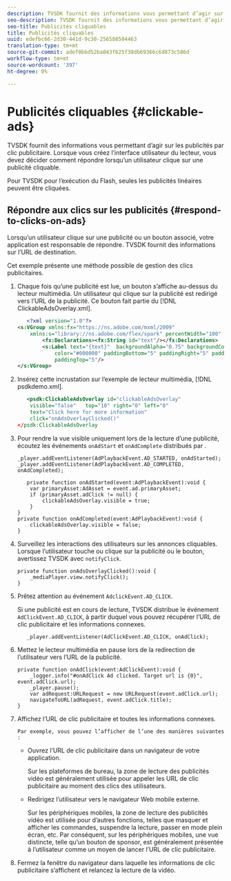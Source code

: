 ```yaml
---
description: TVSDK fournit des informations vous permettant d’agir sur les publicités par clic publicitaire. Lorsque vous créez l’interface utilisateur du lecteur, vous devez décider comment répondre lorsqu’un utilisateur clique sur une publicité cliquable.
seo-description: TVSDK fournit des informations vous permettant d’agir sur les publicités par clic publicitaire. Lorsque vous créez l’interface utilisateur du lecteur, vous devez décider comment répondre lorsqu’un utilisateur clique sur une publicité cliquable.
seo-title: Publicités cliquables
title: Publicités cliquables
uuid: edefbc66-2d30-441d-9c30-256588504463
translation-type: tm+mt
source-git-commit: adef0bbd52ba043f625f38db69366c6d873c586d
workflow-type: tm+mt
source-wordcount: '397'
ht-degree: 0%

---
```



# Publicités cliquables {#clickable-ads}

TVSDK fournit des informations vous permettant d’agir sur les publicités par clic publicitaire. Lorsque vous créez l’interface utilisateur du lecteur, vous devez décider comment répondre lorsqu’un utilisateur clique sur une publicité cliquable.

Pour TVSDK pour l’exécution du Flash, seules les publicités linéaires peuvent être cliquées.

## Répondre aux clics sur les publicités {#respond-to-clicks-on-ads}

Lorsqu’un utilisateur clique sur une publicité ou un bouton associé, votre application est responsable de répondre. TVSDK fournit des informations sur l’URL de destination.

Cet exemple présente une méthode possible de gestion des clics publicitaires.

1. Chaque fois qu’une publicité est lue, un bouton s’affiche au-dessus du lecteur multimédia. Un utilisateur qui clique sur la publicité est redirigé vers l’URL de la publicité. Ce bouton fait partie du [!DNL ClickableAdsOverlay.xml].

   ```xml
      <?xml version="1.0"?> 
   <s:VGroup xmlns:fx="https://ns.adobe.com/mxml/2009"  
       xmlns:s="library://ns.adobe.com/flex/spark" percentWidth="100" horizontalAlign="center">     
           <fx:Declarations><fx:String id="text"/></fx:Declarations> 
           <s:Label text="{text}"  backgroundAlpha="0.75" backgroundColor="#DEDEDE"  
               color="#000000" paddingBottom="5" paddingRight="5" paddingLeft="5"  
               paddingTop="5"/> 
   </s:VGroup>
   ```

1. Insérez cette incrustation sur l’exemple de lecteur multimédia, [!DNL psdkdemo.xml].

   ```xml
      <psdk:ClickableAdsOverlay id="clickableAdsOverlay"  
       visible="false"   top="10" right="0" left="0"  
       text="Click here for more information"   
       click="onAdsOverlayClicked()" 
   </psdk:ClickableAdsOverlay
   ```

1. Pour rendre la vue visible uniquement lors de la lecture d’une publicité, écoutez les événements `onAdStart` et `onAdComplete` distribués par .

   ```
   _player.addEventListener(AdPlaybackEvent.AD_STARTED, onAdStarted); 
   _player.addEventListener(AdPlaybackEvent.AD_COMPLETED, onAdCompleted); 
   ```

   ```
      private function onAdStarted(event:AdPlaybackEvent):void { 
       var primaryAsset:AdAsset = event.ad.primaryAsset; 
       if (primaryAsset.adClick != null) { 
           clickableAdsOverlay.visible = true;  
       } 
   } 
   private function onAdCompleted(event:AdPlaybackEvent):void { 
       clickableAdsOverlay.visible = false; 
   }
   ```

1. Surveillez les interactions des utilisateurs sur les annonces cliquables. Lorsque l’utilisateur touche ou clique sur la publicité ou le bouton, avertissez TVSDK avec `notifyClick`.

   ```
   private function onAdsOverlayClicked():void {     
       _mediaPlayer.view.notifyClick(); 
   }
   ```

1. Prêtez attention au événement `AdclickEvent.AD_CLICK`.

   Si une publicité est en cours de lecture, TVSDK distribue le événement `AdClickEvent.AD_CLICK`, à partir duquel vous pouvez récupérer l’URL de clic publicitaire et les informations connexes.

   ```
      _player.addEventListener(AdClickEvent.AD_CLICK, onAdClick);
   ```

1. Mettez le lecteur multimédia en pause lors de la redirection de l’utilisateur vers l’URL de la publicité.

   ```
   private function onAdClick(event:AdClickEvent):void { 
       _logger.info("#onAdClick Ad clicked. Target url is {0}", event.adClick.url);  
       _player.pause(); 
       var adRequest:URLRequest = new URLRequest(event.adClick.url); 
       navigateToURL(adRequest, event.adClick.title); 
   }
   ```

1. Affichez l’URL de clic publicitaire et toutes les informations connexes.

       Par exemple, vous pouvez l’afficher de l’une des manières suivantes :
   
   * Ouvrez l’URL de clic publicitaire dans un navigateur de votre application.

      Sur les plateformes de bureau, la zone de lecture des publicités vidéo est généralement utilisée pour appeler les URL de clic publicitaire au moment des clics des utilisateurs.
   * Redirigez l’utilisateur vers le navigateur Web mobile externe.

      Sur les périphériques mobiles, la zone de lecture des publicités vidéo est utilisée pour d’autres fonctions, telles que masquer et afficher les commandes, suspendre la lecture, passer en mode plein écran, etc. Par conséquent, sur les périphériques mobiles, une vue distincte, telle qu’un bouton de sponsor, est généralement présentée à l’utilisateur comme un moyen de lancer l’URL de clic publicitaire.

1. Fermez la fenêtre du navigateur dans laquelle les informations de clic publicitaire s’affichent et relancez la lecture de la vidéo.
